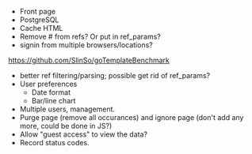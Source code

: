 - Front page
- PostgreSQL
- Cache HTML
- Remove # from refs? Or put in ref_params?
- signin from multiple browsers/locations?

https://github.com/SlinSo/goTemplateBenchmark


- better ref filtering/parsing; possible get rid of ref_params?
- User preferences
  - Date format
  - Bar/line chart
- Multiple users, management.
- Purge page (remove all occurances) and ignore page (don't add any more, could
  be done in JS?)
- Allow "guest access" to view the data?
- Record status codes.
